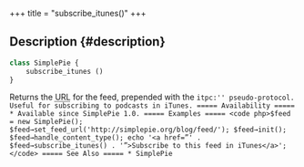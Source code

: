 +++
title = "subscribe_itunes()"
+++

## Description {#description}

```php
class SimplePie {
    subscribe_itunes ()
}
```

Returns the <abbr title="Uniform Resource Locator">URL</abbr> for the feed, prepended with the `itpc:'' pseudo-protocol. Useful for subscribing to podcasts in iTunes. ===== Availability ===== * Available since SimplePie 1.0. ===== Examples ===== <code php>$feed = new SimplePie(); $feed→set_feed_url('http://simplepie.org/blog/feed/'); $feed→init(); $feed→handle_content_type(); echo '<a href=”' . $feed→subscribe_itunes() . '”>Subscribe to this feed in iTunes</a>'; </code> ===== See Also ===== * SimplePie`
